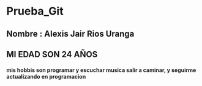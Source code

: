# Prueba_Git

## Nombre : Alexis Jair Rios Uranga

## MI EDAD SON 24 AÑOS

#### mis hobbis son programar y escuchar musica salir a caminar, y seguirme actualizando en programacion
